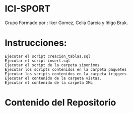 # ICI-SPORT
Grupo Formado por : Iker Gomez, Celia Garcia y Iñigo Bruk.

# Instrucciones:
	Ejecutar el script creacion_tablas.sql
	Ejecutar el script insert.sql
	Ejecutar el script de la carpeta sinonimos
	Ejecutar los scripts contenidos en la carpeta paquetes
	Ejecutar los scripts contenidos en la carpeta triggers
	Ejecutar el contenido de la carpeta vistas.
	Ejecutar el contenido de la carpeta XML
	

# Contenido del Repositorio
